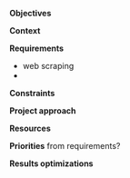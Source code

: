 **Objectives**


**Context**

**Requirements**
* web scraping
* 

**Constraints**

**Project approach**

**Resources**

**Priorities**
from requirements?

**Results optimizations**